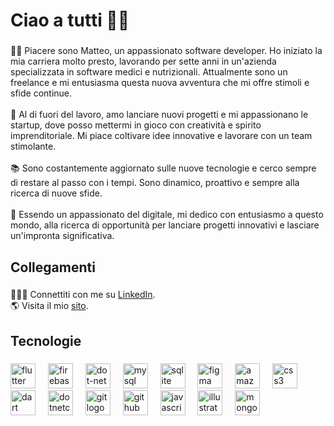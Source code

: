 
###

<h1 align="left">Ciao a tutti 👋🏻</h1>

###

<p align="left">🤝🏻 Piacere sono Matteo, un appassionato software developer. Ho iniziato la mia carriera molto presto, lavorando per sette anni in un'azienda specializzata in software medici e nutrizionali. Attualmente sono un freelance e mi entusiasma questa nuova avventura che mi offre stimoli e sfide continue.<br>                                          <br>🚀 Al di fuori del lavoro, amo lanciare nuovi progetti e mi appassionano le startup, dove posso mettermi in gioco con creatività e spirito imprenditoriale. Mi piace coltivare idee innovative e lavorare con un team stimolante.<br>                                          <br>📚 Sono costantemente aggiornato sulle nuove tecnologie e cerco sempre di restare al passo con i tempi. Sono dinamico, proattivo e sempre alla ricerca di nuove sfide.<br>                                          <br>🐾 Essendo un appassionato del digitale, mi dedico con entusiasmo a questo mondo, alla ricerca di opportunità per lanciare progetti innovativi e lasciare un'impronta significativa.</p>

###

<h2 align="left">Collegamenti</h2>

###

<p align="left">👨🏻‍💻 Connettiti con me su <a href="https://www.linkedin.com/in/matteocalvaresi">LinkedIn</a>.<br>🌎 Visita il mio <a href="https://matteocalva.dev">sito</a>.</p>

###

<h2 align="left">Tecnologie</h2>

###

<div align="left">
  <img src="https://cdn.jsdelivr.net/gh/devicons/devicon/icons/flutter/flutter-original.svg" height="40" alt="flutter logo"  />
  <img width="12" />
  <img src="https://cdn.jsdelivr.net/gh/devicons/devicon/icons/firebase/firebase-plain.svg" height="40" alt="firebase logo"  />
  <img width="12" />
  <img src="https://cdn.jsdelivr.net/gh/devicons/devicon/icons/dot-net/dot-net-original.svg" height="40" alt="dot-net logo"  />
  <img width="12" />
  <img src="https://cdn.simpleicons.org/mysql/4479A1" height="40" alt="mysql logo"  />
  <img width="12" />
  <img src="https://cdn.jsdelivr.net/gh/devicons/devicon/icons/sqlite/sqlite-original.svg" height="40" alt="sqlite logo"  />
  <img width="12" />
  <img src="https://cdn.jsdelivr.net/gh/devicons/devicon/icons/figma/figma-original.svg" height="40" alt="figma logo"  />
  <img width="12" />
  <img src="https://cdn.jsdelivr.net/gh/devicons/devicon/icons/amazonwebservices/amazonwebservices-original.svg" height="40" alt="amazonwebservices logo"  />
  <img width="12" />
  <img src="https://cdn.jsdelivr.net/gh/devicons/devicon/icons/css3/css3-original.svg" height="40" alt="css3 logo"  />
  <img width="12" />
  <img src="https://cdn.jsdelivr.net/gh/devicons/devicon/icons/dart/dart-original.svg" height="40" alt="dart logo"  />
  <img width="12" />
  <img src="https://cdn.jsdelivr.net/gh/devicons/devicon/icons/dotnetcore/dotnetcore-original.svg" height="40" alt="dotnetcore logo"  />
  <img width="12" />
  <img src="https://cdn.jsdelivr.net/gh/devicons/devicon/icons/git/git-original.svg" height="40" alt="git logo"  />
  <img width="12" />
  <img src="https://cdn.jsdelivr.net/gh/devicons/devicon/icons/github/github-original.svg" height="40" alt="github logo"  />
  <img width="12" />
  <img src="https://cdn.jsdelivr.net/gh/devicons/devicon/icons/javascript/javascript-original.svg" height="40" alt="javascript logo"  />
  <img width="12" />
  <img src="https://cdn.jsdelivr.net/gh/devicons/devicon/icons/illustrator/illustrator-plain.svg" height="40" alt="illustrator logo"  />
  <img width="12" />
  <img src="https://cdn.jsdelivr.net/gh/devicons/devicon/icons/mongodb/mongodb-original.svg" height="40" alt="mongodb logo"  />
</div>

###
